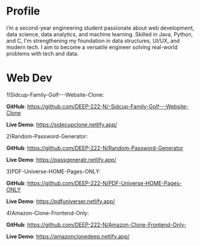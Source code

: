 # Profile
I’m a second-year engineering student passionate about web development, data science, data analytics, and machine learning. Skilled in Java, Python, and C, I'm strengthening my foundation in data structures, UI/UX, and modern tech. I aim to become a versatile engineer solving real-world problems with tech and data.


# Web Dev

1)Sidcup-Family-Golf---Website-Clone:

**GitHub**: https://github.com/DEEP-222-N/-Sidcup-Family-Golf---Website-Clone

**Live Demo**: https://sidecupclone.netlify.app/

2)Random-Password-Generator:

**GitHub**: https://github.com/DEEP-222-N/Random-Password-Generator

**Live Demo**: https://passgeneratr.netlify.app/

3)PDF-Universe-HOME-Pages-ONLY:

**GitHub**: https://github.com/DEEP-222-N/PDF-Universe-HOME-Pages-ONLY

**Live Demo**: https://pdfuniverser.netlify.app/

4)Amazon-Clone-Frontend-Only:

**GitHub**: https://github.com/DEEP-222-N/Amazon-Clone-Frontend-Only-

**Live Demo**: https://amazonclonedeep.netlify.app/


